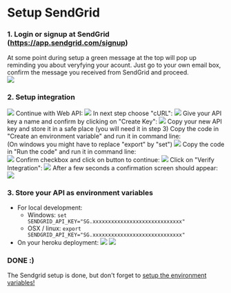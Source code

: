 # Setup SendGrid

### 1. Login or signup at SendGrid (https://app.sendgrid.com/signup)
At some point during setup a green message at the top will pop up reminding you about veryfying your acount. Just go to your own email box, confirm the message you received from SendGrid and proceed.  
![](https://storage.3d.io/279ecbf2-02eb-49b0-a7b8-ddcdafdfb4fb/2017-08-17_12-53-51_bZxZvm/SendGrid.jpg)

### 2. Setup integration
![](https://storage.3d.io/279ecbf2-02eb-49b0-a7b8-ddcdafdfb4fb/2017-08-17_12-47-31_BEWRck/SendGrid.jpg)
Continue with Web API:
![](https://storage.3d.io/279ecbf2-02eb-49b0-a7b8-ddcdafdfb4fb/2017-08-17_12-59-38_0IB9xm/SendGrid.jpg)
In next step choose "cURL":
![](https://storage.3d.io/279ecbf2-02eb-49b0-a7b8-ddcdafdfb4fb/2017-08-17_13-00-52_vwy0ap/SendGrid_and_sendgrid_md_-_3dio-floor-plan-app_-____archilogic_repositories_3dio-floor-plan-app__and_Slack_-_Archilogic.jpg)
Give your API key a name and confirm by clicking on "Create Key":
![](https://storage.3d.io/279ecbf2-02eb-49b0-a7b8-ddcdafdfb4fb/2017-08-17_13-03-40_SgSVMc/SendGrid.jpg)
Copy your new API key and store it in a safe place (you will need it in step 3)
Copy the code in "Create an environment variable" and run it in command line:<br>
(On windows you might have to replace "export" by "set")
![](https://storage.3d.io/279ecbf2-02eb-49b0-a7b8-ddcdafdfb4fb/2017-08-17_13-12-45_ixe0n1/SendGrid_and_sendgrid_md_-_3dio-floor-plan-app_-____archilogic_repositories_3dio-floor-plan-app__and_tp___-bash___80_24.jpg)
Copy the code in "Run the code" and run it in command line:<br>
![](https://storage.3d.io/279ecbf2-02eb-49b0-a7b8-ddcdafdfb4fb/2017-08-17_13-13-47_PGMjNh/SendGrid.jpg)
Confirm checkbox and click on button to continue: 
![](https://storage.3d.io/279ecbf2-02eb-49b0-a7b8-ddcdafdfb4fb/2017-08-17_13-15-44_Qwa3LU/SendGrid.jpg)
Click on "Verify Integration":
![](https://storage.3d.io/279ecbf2-02eb-49b0-a7b8-ddcdafdfb4fb/2017-08-17_13-21-33_h4Z8rz/SendGrid.jpg)
After a few seconds a confirmation screen should appear: 
![](https://storage.3d.io/279ecbf2-02eb-49b0-a7b8-ddcdafdfb4fb/2017-08-17_13-27-29_3YxKe7/SendGrid.jpg)

### 3. Store your API as environment variables
 * For local development:
   * Windows: `set SENDGRID_API_KEY="SG.xxxxxxxxxxxxxxxxxxxxxxxxxxxxx"`
   * OSX / linux: `export SENDGRID_API_KEY="SG.xxxxxxxxxxxxxxxxxxxxxxxxxxxxx"`
 * On your heroku deployment:
   ![](https://storage.3d.io/279ecbf2-02eb-49b0-a7b8-ddcdafdfb4fb/2017-08-17_06-18-14_2RPkfX/floor-plan-to-3d___Settings___Heroku_and_repositories.jpg)
   ![](https://storage.3d.io/279ecbf2-02eb-49b0-a7b8-ddcdafdfb4fb/2017-08-17_13-35-10_cN1gXh/floor-plan-to-3d___Settings___Heroku.jpg)
   
 ### DONE :)
The Sendgrid setup is done, but don't forget to [setup the environment variables!](https://github.com/archilogic-com/3dio-floor-plan-app#3-set-environment-variables)
